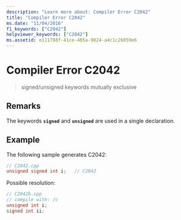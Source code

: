 ```yaml
---
description: "Learn more about: Compiler Error C2042"
title: "Compiler Error C2042"
ms.date: "11/04/2016"
f1_keywords: ["C2042"]
helpviewer_keywords: ["C2042"]
ms.assetid: e111788f-41ce-405a-9824-a4c1c26059e6
---
```

# Compiler Error C2042

> signed/unsigned keywords mutually exclusive

## Remarks

The keywords **`signed`** and **`unsigned`** are used in a single declaration.

## Example

The following sample generates C2042:

```cpp
// C2042.cpp
unsigned signed int i;   // C2042
```

Possible resolution:

```cpp
// C2042b.cpp
// compile with: /c
unsigned int i;
signed int ii;
```
